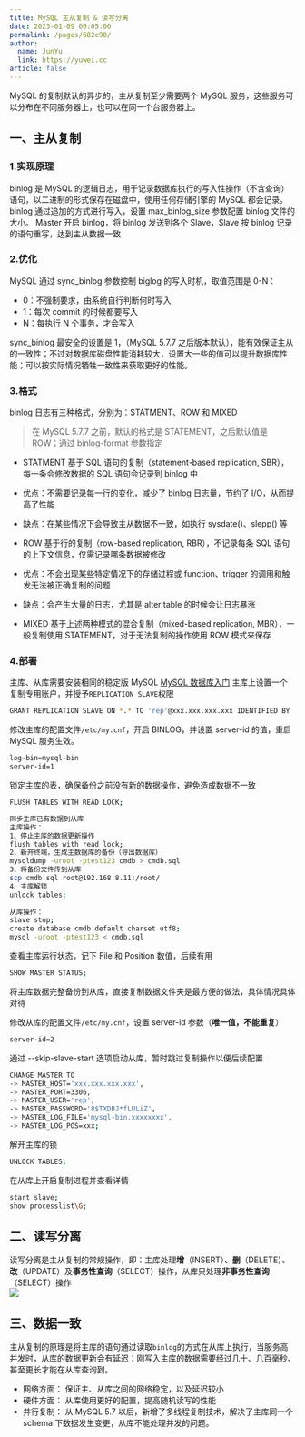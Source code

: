 ```yaml
---
title: MySQL 主从复制 & 读写分离
date: 2023-01-09 00:05:00
permalink: /pages/682e90/
author: 
  name: JunYu
  link: https://yuwei.cc
article: false
---
```

MySQL 的复制默认的异步的，主从复制至少需要两个 MySQL 服务，这些服务可以分布在不同服务器上，也可以在同一个台服务器上。
## 一、主从复制
### 1.实现原理
binlog 是 MySQL  的逻辑日志，用于记录数据库执行的写入性操作（不含查询）语句，以二进制的形式保存在磁盘中，使用任何存储引擎的 MySQL 都会记录。
binlog 通过追加的方式进行写入，设置 max_binlog_size 参数配置 binlog 文件的大小。
Master 开启 binlog，将 binlog 发送到各个 Slave，Slave 按 binlog 记录的语句重写，达到主从数据一致
### 2.优化
MySQL 通过 sync_binlog 参数控制 biglog 的写入时机，取值范围是 0-N：

- 0：不强制要求，由系统自行判断何时写入
- 1：每次 commit 的时候都要写入
- N：每执行 N 个事务，才会写入

sync_binlog 最安全的设置是 1，（MySQL 5.7.7 之后版本默认），能有效保证主从的一致性；不过对数据库磁盘性能消耗较大，设置大一些的值可以提升数据库性能；可以按实际情况牺牲一致性来获取更好的性能。
### 3.格式
binlog 日志有三种格式，分别为：STATMENT、ROW 和 MIXED
> 在 MySQL 5.7.7 之前，默认的格式是 STATEMENT，之后默认值是 ROW；通过 binlog-format 参数指定

- STATMENT
基于 SQL 语句的复制（statement-based replication, SBR），每一条会修改数据的 SQL 语句会记录到 binlog 中

- 优点：不需要记录每一行的变化，减少了 binlog 日志量，节约了 I/O，从而提高了性能
- 缺点：在某些情况下会导致主从数据不一致，如执行 sysdate()、slepp() 等
- ROW
基于行的复制（row-based replication, RBR），不记录每条 SQL 语句的上下文信息，仅需记录哪条数据被修改

- 优点：不会出现某些特定情况下的存储过程或 function、trigger 的调用和触发无法被正确复制的问题
- 缺点：会产生大量的日志，尤其是 alter table 的时候会让日志暴涨
- MIXED
基于上述两种模式的混合复制（mixed-based replication, MBR），一般复制使用 STATEMENT，对于无法复制的操作使用 ROW 模式来保存
### 4.部署
主库、从库需要安装相同的稳定版 MySQL
[MySQL 数据库入门](https://www.yuque.com/go/doc/45493561?view=doc_embed)
主库上设置一个复制专用账户，并授予`REPLICATION SLAVE`权限
```bash
GRANT REPLICATION SLAVE ON *.* TO 'rep'@xxx.xxx.xxx.xxx IDENTIFIED BY '8$TXDBJ*fLULiZ';
```
修改主库的配置文件`/etc/my.cnf`，开启 BINLOG，并设置 server-id 的值，重启 MySQL 服务生效。
```bash
log-bin=mysql-bin
server-id=1
```
锁定主库的表，确保备份之前没有新的数据操作，避免造成数据不一致
```bash
FLUSH TABLES WITH READ LOCK;
```
```bash
同步主库已有数据到从库
主库操作：
1、停止主库的数据更新操作
flush tables with read lock;
2、新开终端，生成主数据库的备份（导出数据库）
mysqldump -uroot -ptest123 cmdb > cmdb.sql
3、将备份文件传到从库
scp cmdb.sql root@192.168.8.11:/root/
4、主库解锁
unlock tables;
 
从库操作：
slave stop;
create database cmdb default charset utf8;
mysql -uroot -ptest123 < cmdb.sql 
```
查看主库运行状态，记下 File 和 Position 数值，后续有用
```bash
SHOW MASTER STATUS;
```

将主库数据完整备份到从库，直接复制数据文件夹是最方便的做法，具体情况具体对待

修改从库的配置文件`/etc/my.cnf`，设置 server-id 参数（**唯一值，不能重复**）
```bash
server-id=2
```
通过 --skip-slave-start 选项启动从库，暂时跳过复制操作以便后续配置 
```bash
CHANGE MASTER TO
-> MASTER_HOST='xxx.xxx.xxx.xxx',
-> MASTER_PORT=3306,
-> MASTER_USER='rep',
-> MASTER_PASSWORD='8$TXDBJ*fLULiZ',
-> MASTER_LOG_FILE='mysql-bin.xxxxxxxx',
-> MASTER_LOG_POS=xxx;
```
解开主库的锁
```bash
UNLOCK TABLES;
```
在从库上开启复制进程并查看详情
```bash
start slave;
show processlist\G;
```
## 二、读写分离
读写分离是主从复制的常规操作，即：主库处理**增**（INSERT）、**删**（DELETE）、**改**（UPDATE）及**事务性查询**（SELECT）操作，从库只处理**非事务性查询**（SELECT）操作  
![](https://f.pz.al/pzal/2023/01/13/884666871a1fc.jpg)
## 三、数据一致
主从复制的原理是将主库的语句通过读取`binlog`的方式在从库上执行，当服务高并发时，从库的数据更新会有延迟：刚写入主库的数据需要经过几十、几百毫秒、甚至更长才能在从库查询到。

- 网络方面： 保证主、从库之间的网络稳定，以及延迟较小
- 硬件方面： 从库使用更好的配置，提高随机读写的性能
- 并行复制： 从 MySQL 5.7 以后，新增了多线程复制技术，解决了主库同一个 schema 下数据发生变更，从库不能处理并发的问题。